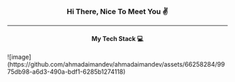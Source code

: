 <h3 align="center">Hi There, Nice To Meet You ✌</h3>
<hr>

<h4 align="center">My Tech Stack 💻</h4>
![image](https://github.com/ahmadaimandev/ahmadaimandev/assets/66258284/9975db98-a6d3-490a-bdf1-6285b1274118)
